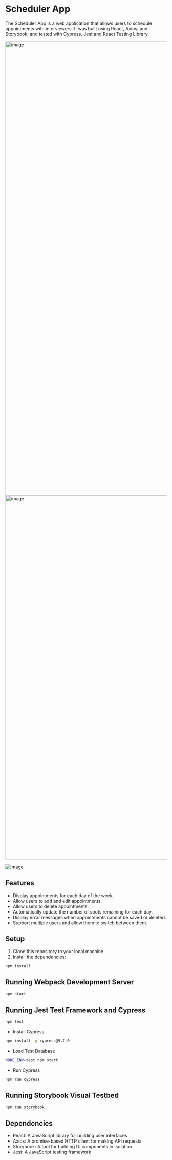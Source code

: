 # Scheduler App

The Scheduler App is a web application that allows users to schedule appointments with interviewers. It was built using React, Axios, and Storybook, and tested with Cypress, Jest and React Testing Library.

<img width="1414" alt="image" src="https://user-images.githubusercontent.com/112909357/229339427-7d2da63d-6d27-4aea-9c4f-d6a46cc0c147.png">

<img width="1136" alt="image" src="https://user-images.githubusercontent.com/112909357/229339487-3636fe34-ca68-4bb1-ac43-e563b89c4112.png">

![image](https://user-images.githubusercontent.com/112909357/229339840-d672be38-ef9f-4265-8f8c-c068e2f989f4.png)


## Features

- Display appointments for each day of the week.
- Allow users to add and edit appointments.
- Allow users to delete appointments.
- Automatically update the number of spots remaining for each day.
- Display error messages when appointments cannot be saved or deleted.
- Support multiple users and allow them to switch between them.

## Setup

1. Clone this repository to your local machine
2. Install the dependencies:
  ```sh
npm install
```

## Running Webpack Development Server

```sh
npm start
```
## Running Jest Test Framework and Cypress

```sh
npm test
```

- Install Cypress
```sh
npm install -g cypress@9.7.0 
```
- Load Test Database
```sh
NODE_ENV=test npm start
```
- Run Cypress
```sh
npm run cypress
```
## Running Storybook Visual Testbed

```sh
npm run storybook
```


## Dependencies

- React: A JavaScript library for building user interfaces
- Axios: A promise-based HTTP client for making API requests
- Storybook: A tool for building UI components in isolation
- Jest: A JavaScript testing framework